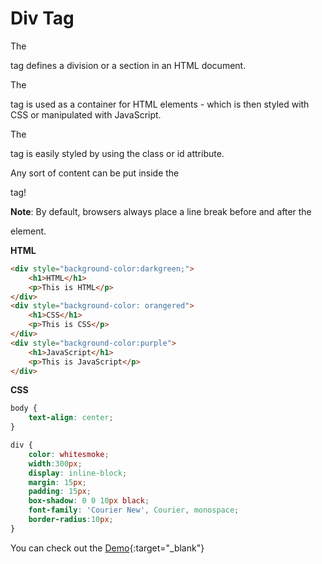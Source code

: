 


# Div Tag




The <div> tag defines a division or a section in an HTML document.

The <div> tag is used as a container for HTML elements - which is then styled with CSS or manipulated with JavaScript.

The <div> tag is easily styled by using the class or id attribute.

Any sort of content can be put inside the <div> tag!

**Note**: By default, browsers always place a line break before and after the <div> element.

**HTML**

```html
<div style="background-color:darkgreen;">
    <h1>HTML</h1>
    <p>This is HTML</p>
</div>
<div style="background-color: orangered">
    <h1>CSS</h1>
    <p>This is CSS</p>
</div>
<div style="background-color:purple">
    <h1>JavaScript</h1>
    <p>This is JavaScript</p>
</div>

```

**CSS**

```css
body {
    text-align: center;
}

div {
    color: whitesmoke;
    width:300px;
    display: inline-block;
    margin: 15px;
    padding: 15px;
    box-shadow: 0 0 10px black;
    font-family: 'Courier New', Courier, monospace;
    border-radius:10px;
}

```

You can check out the [Demo](https://praveenorugantitech.github.io/praveenorugantitech-html-course/4_Div/Demo){:target="_blank"}




